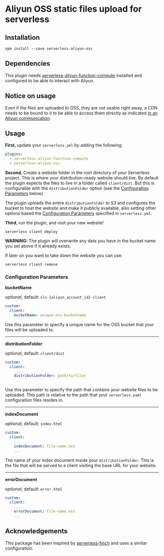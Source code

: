 # Aliyun OSS static files upload for serverless

## Installation

```
npm install --save serverless-aliyun-oss
```

## Dependencies

This plugin needs [serverless-aliyun-function-compute](https://github.com/aliyun/serverless-aliyun-function-compute/) installed and configured to be able to interact with Aliyun.

## Notice on usage

Even if the files are uploaded to OSS, they are not usable right away, a CDN needs to be bound to it to be able to access them directly as indicated [in an Aliyun communication](https://www.alibabacloud.com/notice/oss0813). 

## Usage

**First,** update your `serverless.yml` by adding the following:

```yaml
plugins:
  - serverless-aliyun-function-compute
  - serverless-aliyun-oss
```

**Second**, Create a website folder in the root directory of your Serverless project. This is where your distribution-ready website should live. By default the plugin expects the files to live in a folder called `client/dist`. But this is configurable with the `distributionFolder` option (see the [Configuration Parameters](#configuration-parameters) below).

The plugin uploads the entire `distributionFolder` to S3 and configures the bucket to host the website and make it publicly available, also setting other options based the [Configuration Parameters](#configuration-parameters) specified in `serverless.yml`.

**Third**, run the plugin, and visit your new website!

```
serverless client deploy
```

**WARNING:** The plugin will overwrite any data you have in the bucket name you set above if it already exists.

If later on you want to take down the website you can use:

```bash
serverless client remove
```

### Configuration Parameters

**bucketName**

_optional_, default: `sls-{aliyun_account_id}-client`

```yaml
custom:
  client:
    bucketName: unique-oss-bucketname
```

Use this parameter to specify a unique name for the OSS bucket that your files will be uploaded to.

---

**distributionFolder**

_optional_, default: `client/dist`

```yaml
custom:
  client:
    ...
    distributionFolder: path/to/files
    ...
```

Use this parameter to specify the path that contains your website files to be uploaded. This path is relative to the path that your `serverless.yaml` configuration files resides in.

---

**indexDocument**

_optional_, default: `index.html`

```yaml
custom:
  client:
    ...
    indexDocument: file-name.ext
    ...
```

The name of your index document inside your `distributionFolder`. This is the file that will be served to a client visiting the base URL for your website.

---

**errorDocument**

_optional_, default: `error.html`

```yaml
custom:
  client:
    ...
    errorDocument: file-name.ext
    ...
```

## Acknowledgements

This package has been inspired by [serverless-finch](https://github.com/fernando-mc/serverless-finch/) and uses a similar configuration.